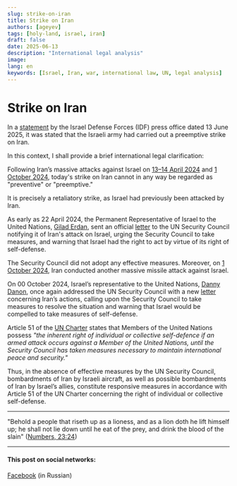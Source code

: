 ```yaml
---
slug: strike-on-iran
title: Strike on Iran
authors: [ageyev]
tags: [holy-land, israel, iran]
draft: false
date: 2025-06-13
description: "International legal analysis"
image: 
lang: en
keywords: [Israel, Iran, war, international law, UN, legal analysis]
---
```


# Strike on Iran

In a [statement](https://x.com/IDF/status/1933324595471454495) by the Israel Defense Forces (IDF) press office dated 13 June 2025, it was stated that the Israeli army had carried out a preemptive strike on Iran.

In this context, I shall provide a brief international legal clarification:
<!-- truncate -->

Following Iran’s massive attacks against Israel on [13–14 April 2024](https://en.wikipedia.org/wiki/April_2024_Iranian_strikes_on_Israel) and [1 October 2024](https://en.wikipedia.org/wiki/October_2024_Iranian_strikes_on_Israel), today's strike on Iran cannot in any way be regarded as "preventive" or "preemptive."

It is precisely a retaliatory strike, as Israel had previously been attacked by Iran.

As early as 22 April 2024, the Permanent Representative of Israel to the United Nations, [Gilad Erdan](https://en.wikipedia.org/wiki/Gilad_Erdan), sent an official [letter](https://digitallibrary.un.org/record/4045365) to the UN Security Council notifying it of Iran's attack on Israel, urging the Security Council to take measures, and warning that Israel had the right to act by virtue of its right of self-defense.

The Security Council did not adopt any effective measures. Moreover, on [1 October 2024](https://en.wikipedia.org/wiki/October_2024_Iranian_strikes_on_Israel), Iran conducted another massive missile attack against Israel.

On 00 October 2024, Israel’s representative to the United Nations, [Danny Danon](https://en.wikipedia.org/wiki/Danny_Danon), once again addressed the UN Security Council with a new [letter](https://digitallibrary.un.org/record/4063563) concerning Iran’s actions, calling upon the Security Council to take measures to resolve the situation and warning that Israel would be compelled to take measures of self-defense.

Article 51 of the [UN Charter](https://www.un.org/en/about-us/un-charter/chapter-7) states that Members of the United Nations possess *"the inherent right of individual or collective self-defence if an armed attack occurs against a Member of the United Nations, until the Security Council has taken measures necessary to maintain international peace and security."*

Thus, in the absence of effective measures by the UN Security Council, bombardments of Iran by Israeli aircraft, as well as possible bombardments of Iran by Israel’s allies, constitute responsive measures in accordance with Article 51 of the UN Charter concerning the right of individual or collective self-defense.

---

"Behold a people that riseth up as a lioness, and as a lion doth he lift himself up; he shall not lie down until he eat of the prey, and drink the blood of the slain" 
([Numbers, 23:24](https://mechon-mamre.org/p/pt/pt0423.htm))

---

#### This post on social networks:

[Facebook](https://www.facebook.com/viktor.ageyev/posts/pfbid035UdBWTQNNwu7kaymT22gKphsmD1EpLVp5sjFFftMmQxUwkc5phSju5F18PFdzgYUl) (in Russian)
